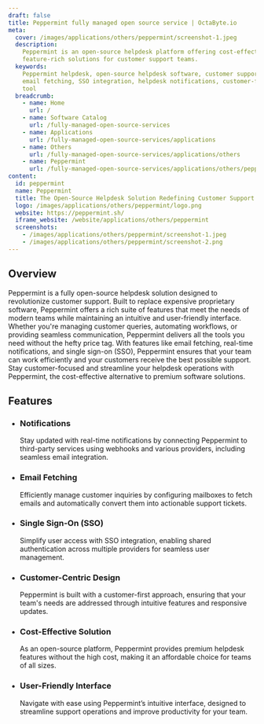 ```yaml
---
draft: false
title: Peppermint fully managed open source service | OctaByte.io
meta:
  cover: /images/applications/others/peppermint/screenshot-1.jpeg
  description:
    Peppermint is an open-source helpdesk platform offering cost-effective,
    feature-rich solutions for customer support teams.
  keywords:
    Peppermint helpdesk, open-source helpdesk software, customer support solution,
    email fetching, SSO integration, helpdesk notifications, customer-first support
    tool
  breadcrumb:
    - name: Home
      url: /
    - name: Software Catalog
      url: /fully-managed-open-source-services
    - name: Applications
      url: /fully-managed-open-source-services/applications
    - name: Others
      url: /fully-managed-open-source-services/applications/others
    - name: Peppermint
      url: /fully-managed-open-source-services/applications/others/peppermint
content:
  id: peppermint
  name: Peppermint
  title: The Open-Source Helpdesk Solution Redefining Customer Support
  logo: /images/applications/others/peppermint/logo.png
  website: https://peppermint.sh/
  iframe_website: /website/applications/others/peppermint
  screenshots:
    - /images/applications/others/peppermint/screenshot-1.jpeg
    - /images/applications/others/peppermint/screenshot-2.png
---
```


## Overview

Peppermint is a fully open-source helpdesk solution designed to revolutionize customer support. Built to replace expensive proprietary software, Peppermint offers a rich suite of features that meet the needs of modern teams while maintaining an intuitive and user-friendly interface. Whether you're managing customer queries, automating workflows, or providing seamless communication, Peppermint delivers all the tools you need without the hefty price tag. With features like email fetching, real-time notifications, and single sign-on (SSO), Peppermint ensures that your team can work efficiently and your customers receive the best possible support. Stay customer-focused and streamline your helpdesk operations with Peppermint, the cost-effective alternative to premium software solutions.

## Features

- ### Notifications

  Stay updated with real-time notifications by connecting Peppermint to third-party services using webhooks and various providers, including seamless email integration.

- ### Email Fetching

  Efficiently manage customer inquiries by configuring mailboxes to fetch emails and automatically convert them into actionable support tickets.

- ### Single Sign-On (SSO)

  Simplify user access with SSO integration, enabling shared authentication across multiple providers for seamless user management.

- ### Customer-Centric Design

  Peppermint is built with a customer-first approach, ensuring that your team's needs are addressed through intuitive features and responsive updates.

- ### Cost-Effective Solution

  As an open-source platform, Peppermint provides premium helpdesk features without the high cost, making it an affordable choice for teams of all sizes.

- ### User-Friendly Interface

  Navigate with ease using Peppermint’s intuitive interface, designed to streamline support operations and improve productivity for your team.
